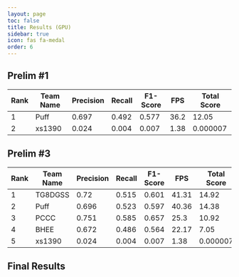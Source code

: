 ```yaml
---
layout: page
toc: false
title: Results (GPU)
sidebar: true
icon: fas fa-medal
order: 6
---
```


## Prelim \#1

|Rank|Team Name | Precision | Recall | F1-Score | FPS | Total Score |
|----|----------|-----------|--------|----------|-----|-------------|
|1|Puff|0.697|0.492|0.577|36.2|12.05
|2|xs1390|0.024|0.004|0.007|1.38|0.000007


## Prelim \#3

|Rank|Team Name | Precision | Recall | F1-Score | FPS | Total Score |
|----|----------|-----------|--------|----------|-----|-------------|
|1|TG8DGSS|0.72|0.515|0.601|41.31|14.92
|2|Puff|0.696|0.523|0.597|40.36|14.38
|3|PCCC|0.751|0.585|0.657|25.3|10.92
|4|BHEE|0.672|0.486|0.564|22.17|7.05
|5|xs1390|0.024|0.004|0.007|1.38|0.000007

## Final Results
